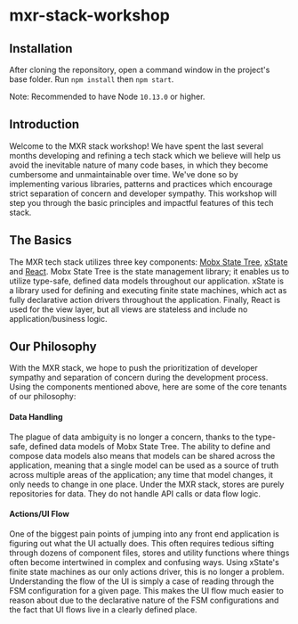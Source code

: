 # mxr-stack-workshop

## Installation

After cloning the reponsitory, open a command window in the project's base folder. Run `npm install` then `npm start`.

Note: Recommended to have Node `10.13.0` or higher.

## Introduction
Welcome to the MXR stack workshop! We have spent the last several months developing and refining a tech stack which we believe will help us avoid the inevitable nature of many code bases, in which they become cumbersome and unmaintainable over time. We've done so by implementing various libraries, patterns and practices which encourage strict separation of concern and developer sympathy. This workshop will step you through the basic principles and impactful features of this tech stack.

## The Basics
The MXR tech stack utilizes three key components: [Mobx State Tree](https://mobx-state-tree.js.org/intro/philosophy), [xState](https://xstate.js.org/docs/about/concepts.html) and [React](https://reactjs.org/docs/getting-started.html). Mobx State Tree is the state management library; it enables us to utilize type-safe, defined data models throughout our application. xState is a library used for defining and executing finite state machines, which act as fully declarative action drivers throughout the application. Finally, React is used for the view layer, but all views are stateless and include no application/business logic.

## Our Philosophy
With the MXR stack, we hope to push the prioritization of developer sympathy and separation of concern during the development process. Using the components mentioned above, here are some of the core tenants of our philosophy:

#### Data Handling

The plague of data ambiguity is no longer a concern, thanks to the type-safe, defined data models of Mobx State Tree. The ability to define and compose data models also means that models can be shared across the application, meaning that a single model can be used as a source of truth across multiple areas of the application; any time that model changes, it only needs to change in one place. Under the MXR stack, stores are purely repositories for data. They do not handle API calls or data flow logic.

#### Actions/UI Flow

One of the biggest pain points of jumping into any front end application is figuring out what the UI actually does. This often requires tedious sifting through dozens of component files, stores and utility functions where things often become intertwined in complex and confusing ways. Using xState's finite state machines as our only actions driver, this is no longer a problem. Understanding the flow of the UI is simply a case of reading through the FSM configuration for a given page. This makes the UI flow much easier to reason about due to the declarative nature of the FSM configurations and the fact that UI flows live in a clearly defined place.
